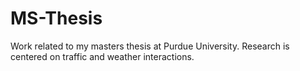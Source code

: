# MS-Thesis
Work related to my masters thesis at Purdue University. Research is centered on traffic and weather interactions.
